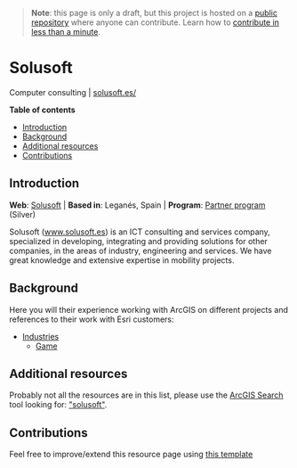 > **Note**: this page is only a draft, but this project is hosted on a [public repository](https://github.com/hhkaos/awesome-arcgis) where anyone can contribute. Learn how to [contribute in less than a minute](https://github.com/hhkaos/awesome-arcgis/blob/master/CONTRIBUTING.md#contributions).

# Solusoft

Computer consulting | [solusoft.es/](https://www.solusoft.es/inicio.aspx)

<!-- START doctoc generated TOC please keep comment here to allow auto update -->
<!-- DON'T EDIT THIS SECTION, INSTEAD RE-RUN doctoc TO UPDATE -->
**Table of contents**

- [Introduction](#introduction)
- [Background](#background)
- [Additional resources](#additional-resources)
- [Contributions](#contributions)

<!-- END doctoc generated TOC please keep comment here to allow auto update -->

## Introduction

**Web**: [Solusoft](http://partners.esri.com/PartnerDetail?id=a2T70000000TZ2GEAW) | **Based in**: Leganés, Spain | **Program**: [Partner program](../../programs/partner-program/README.md) (Silver)

Solusoft (www.solusoft.es) is an ICT consulting and services company, specialized in developing, integrating and providing solutions for other companies, in the areas of industry, engineering and services. We have great knowledge and extensive expertise in mobility projects.

## Background

Here you will their experience working with ArcGIS on different projects and references to their work with Esri customers:

* [Industries](../../../industries/README.md)
    * [Game](../../../industries/game/README.md)

## Additional resources

Probably not all the resources are in this list, please use the [ArcGIS Search](https://esri-es.github.io/arcgis-search/) tool looking for: ["solusoft"](https://esri-es.github.io/arcgis-search/?search="solusoft"&utm_campaign=awesome-list&utm_source=awesome-list&utm_medium=page).

## Contributions

Feel free to improve/extend this resource page using [this template](../../../../PARTNER_PAGE_TEMPLATE.md)
